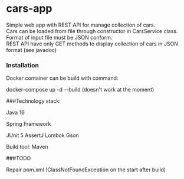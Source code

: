 # cars-app

Simple web app with REST API for manage collection of cars.  
Cars can be loaded from file through constructor in CarsService class. Format of input file must be JSON conform.   
REST API have only GET methods to display collection of cars in JSON format (see javadoc)

### Installation

Docker container can be build with command:

docker-compose up -d --build (doesn't work at the moment)

###Technology stack:

Java 16

Spring Framework

JUnit 5
AssertJ
Lombok
Gson

Build tool:
Maven

###TODO

Repair pom.xml (ClassNotFoundException on the start after build)





